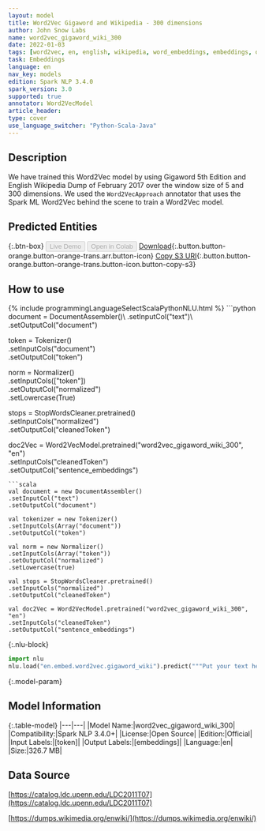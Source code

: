 ```yaml
---
layout: model
title: Word2Vec Gigaword and Wikipedia - 300 dimensions
author: John Snow Labs
name: word2vec_gigaword_wiki_300
date: 2022-01-03
tags: [word2vec, en, english, wikipedia, word_embeddings, embeddings, open_source]
task: Embeddings
language: en
nav_key: models
edition: Spark NLP 3.4.0
spark_version: 3.0
supported: true
annotator: Word2VecModel
article_header:
type: cover
use_language_switcher: "Python-Scala-Java"
---
```


## Description

We have trained this Word2Vec model by using Gigaword 5th Edition and English Wikipedia Dump of February 2017 over the window size of 5 and 300 dimensions. We used the `Word2VecApproach` annotator that uses the Spark ML Word2Vec behind the scene to train a Word2Vec model.

## Predicted Entities



{:.btn-box}
<button class="button button-orange" disabled>Live Demo</button>
<button class="button button-orange" disabled>Open in Colab</button>
[Download](https://s3.amazonaws.com/auxdata.johnsnowlabs.com/public/models/word2vec_gigaword_wiki_300_en_3.4.0_3.0_1641224007056.zip){:.button.button-orange.button-orange-trans.arr.button-icon}
[Copy S3 URI](s3://auxdata.johnsnowlabs.com/public/models/word2vec_gigaword_wiki_300_en_3.4.0_3.0_1641224007056.zip){:.button.button-orange.button-orange-trans.button-icon.button-copy-s3}

## How to use



<div class="tabs-box" markdown="1">
{% include programmingLanguageSelectScalaPythonNLU.html %}
```python
document = DocumentAssembler()\
.setInputCol("text")\
.setOutputCol("document")

token = Tokenizer()\
.setInputCols("document")\
.setOutputCol("token")

norm = Normalizer()\
.setInputCols(["token"])\
.setOutputCol("normalized")\
.setLowercase(True)

stops = StopWordsCleaner.pretrained()\
.setInputCols("normalized")\
.setOutputCol("cleanedToken")

doc2Vec = Word2VecModel.pretrained("word2vec_gigaword_wiki_300", "en")\
.setInputCols("cleanedToken")\
.setOutputCol("sentence_embeddings")
```
```scala
val document = new DocumentAssembler()
.setInputCol("text")
.setOutputCol("document")

val tokenizer = new Tokenizer()
.setInputCols(Array("document"))
.setOutputCol("token")

val norm = new Normalizer()
.setInputCols(Array("token"))
.setOutputCol("normalized")
.setLowercase(true)

val stops = StopWordsCleaner.pretrained()
.setInputCols("normalized")
.setOutputCol("cleanedToken")

val doc2Vec = Word2VecModel.pretrained("word2vec_gigaword_wiki_300", "en")
.setInputCols("cleanedToken")
.setOutputCol("sentence_embeddings")
```


{:.nlu-block}
```python
import nlu
nlu.load("en.embed.word2vec.gigaword_wiki").predict("""Put your text here.""")
```

</div>

{:.model-param}
## Model Information

{:.table-model}
|---|---|
|Model Name:|word2vec_gigaword_wiki_300|
|Compatibility:|Spark NLP 3.4.0+|
|License:|Open Source|
|Edition:|Official|
|Input Labels:|[token]|
|Output Labels:|[embeddings]|
|Language:|en|
|Size:|326.7 MB|

## Data Source

[https://catalog.ldc.upenn.edu/LDC2011T07](https://catalog.ldc.upenn.edu/LDC2011T07)

[https://dumps.wikimedia.org/enwiki/](https://dumps.wikimedia.org/enwiki/)